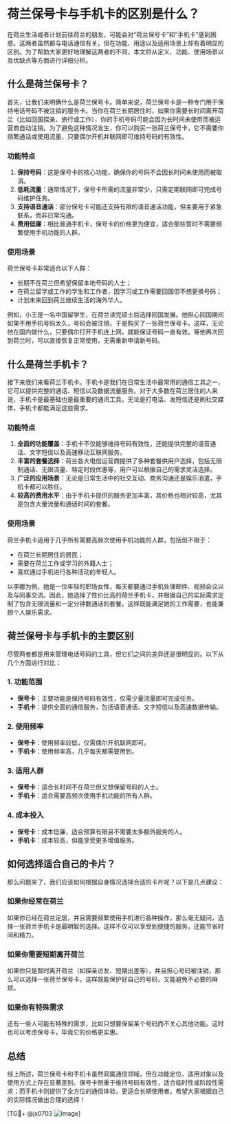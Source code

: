 # 荷兰保号卡与手机卡的区别是什么？

在荷兰生活或者计划前往荷兰的朋友，可能会对“荷兰保号卡”和“手机卡”感到困惑。这两者虽然都与电话通信有关，但在功能、用途以及适用场景上却有着明显的区别。为了帮助大家更好地理解这两者的不同，本文将从定义、功能、使用场景以及优缺点等方面进行详细分析。

## 什么是荷兰保号卡？

首先，让我们来明确什么是荷兰保号卡。简单来说，荷兰保号卡是一种专门用于保持电话号码不被注销的服务卡。当你在荷兰长期居住时，如果你需要长时间离开荷兰（比如回国探亲、旅行或工作），你的手机号码可能会因为长时间未使用而被运营商自动注销。为了避免这种情况发生，你可以购买一张荷兰保号卡，它不需要你频繁通话或使用流量，只要偶尔开机并联网即可维持号码的有效性。

### 功能特点

1. **保持号码**：这是保号卡的核心功能，确保你的号码不会因长时间未使用而被取消。
2. **低耗流量**：通常情况下，保号卡所需的流量非常少，只需定期联网即可完成号码维护任务。
3. **支持语音通话**：部分保号卡可能还支持有限的语音通话功能，但主要用于紧急联系，而非日常沟通。
4. **费用低廉**：相比普通手机卡，保号卡的价格更为便宜，适合那些暂时不需要频繁使用手机功能的人群。

### 使用场景

荷兰保号卡非常适合以下人群：
- 长期不在荷兰但希望保留本地号码的人士；
- 在荷兰留学或工作的学生和工作者，因学习或工作需要回国但不想更换号码；
- 计划未来回到荷兰继续生活的海外华人。

例如，小王是一名中国留学生，在荷兰读完硕士后选择回国发展。他担心回国期间如果不用手机号码太久，号码会被注销，于是购买了一张荷兰保号卡。这样，无论他在国内做什么，只要偶尔打开手机连上网，就能保证号码一直有效。等他再次回到荷兰时，可以直接恢复正常使用，无需重新申请新号码。

## 什么是荷兰手机卡？

接下来我们来看荷兰手机卡。手机卡是我们在日常生活中最常用的通信工具之一，它可以提供完整的通话、短信以及数据流量服务。对于大多数在荷兰居住的人来说，手机卡是最基础也是最重要的通讯工具。无论是打电话、发短信还是刷社交媒体，手机卡都能满足这些需求。

### 功能特点

1. **全面的功能覆盖**：手机卡不仅能够维持号码有效性，还能提供完整的语音通话、文字短信以及高速移动互联网服务。
2. **丰富的套餐选择**：荷兰各大电信运营商提供了多种套餐供用户选择，包括无限制通话、无限流量、特定时段优惠等，用户可以根据自己的需求灵活选择。
3. **广泛的应用场景**：无论是日常生活中的社交互动、商务沟通还是娱乐消遣，手机卡都可以胜任。
4. **较高的费用水平**：由于手机卡提供的服务更加丰富，其价格也相对较高，尤其是包含大量流量和通话时间的套餐。

### 使用场景

荷兰手机卡适用于几乎所有需要高频次使用手机功能的人群，包括但不限于：
- 在荷兰长期居住的居民；
- 需要在荷兰工作或学习的外籍人士；
- 喜欢通过手机进行各种活动的年轻人。

以李娜为例，她是一位年轻的职场女性，每天都要通过手机处理邮件、视频会议以及与同事交流。因此，她选择了性价比高的荷兰手机卡，并根据自己的实际需求定制了包含无限流量和一定分钟数通话的套餐。这样既能满足她的工作需要，也能兼顾个人娱乐需求。

## 荷兰保号卡与手机卡的主要区别

尽管两者都是用来管理电话号码的工具，但它们之间的差异还是很明显的。以下从几个方面进行对比：

### 1. 功能范围

- **保号卡**：主要功能是保持号码有效性，仅需少量流量即可完成任务。
- **手机卡**：提供全面的通信服务，包括语音通话、文字短信以及高速数据传输。

### 2. 使用频率

- **保号卡**：使用频率较低，仅需偶尔开机联网即可。
- **手机卡**：使用频率高，几乎每天都需要用到。

### 3. 适用人群

- **保号卡**：适合长时间不在荷兰但又想保留号码的人士。
- **手机卡**：适合需要高频次使用手机功能的所有人群。

### 4. 成本投入

- **保号卡**：成本低廉，适合预算有限且不需要太多额外服务的人。
- **手机卡**：成本较高，但能享受更多增值服务。

## 如何选择适合自己的卡片？

那么问题来了，我们应该如何根据自身情况选择合适的卡片呢？以下是几点建议：

### 如果你经常在荷兰

如果你已经在荷兰定居，并且需要频繁使用手机进行各种操作，那么毫无疑问，选择一张荷兰手机卡是最明智的选择。这样不仅可以享受到便捷的服务，还能节省时间和精力。

### 如果你需要短期离开荷兰

如果你只是暂时离开荷兰（如探亲访友、短期出差等），并且担心号码被注销，那么可以选择一张荷兰保号卡。这样既能保护好自己的号码，又能避免不必要的麻烦。

### 如果你有特殊需求

还有一些人可能有特殊的需求，比如只想要保留某个号码而不关心其他功能。这时也可以考虑保号卡，毕竟它的价格更实惠。

## 总结

综上所述，荷兰保号卡和手机卡虽然同属通信领域，但在功能定位、适用对象以及使用方式上存在显著差别。保号卡侧重于维持号码有效性，适合临时性或阶段性需求；而手机卡则提供了全方位的通信体验，更适合长期使用者。希望大家根据自己的实际情况做出合理的选择！

[TG💪+ @jx0703 ![Image](https://github.com/user-attachments/assets/dbca1d08-cadb-493c-b0ec-ad6f7a83f270)]